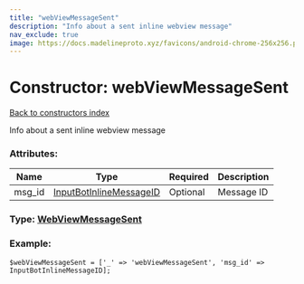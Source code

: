 ```yaml
---
title: "webViewMessageSent"
description: "Info about a sent inline webview message"
nav_exclude: true
image: https://docs.madelineproto.xyz/favicons/android-chrome-256x256.png
---
```

# Constructor: webViewMessageSent  
[Back to constructors index](/API_docs/constructors/index.html)



Info about a sent inline webview message

### Attributes:

| Name     |    Type       | Required | Description |
|----------|---------------|----------|-------------|
|msg\_id|[InputBotInlineMessageID](/API_docs/types/InputBotInlineMessageID.html) | Optional|Message ID|



### Type: [WebViewMessageSent](/API_docs/types/WebViewMessageSent.html)


### Example:

```
$webViewMessageSent = ['_' => 'webViewMessageSent', 'msg_id' => InputBotInlineMessageID];
```  
